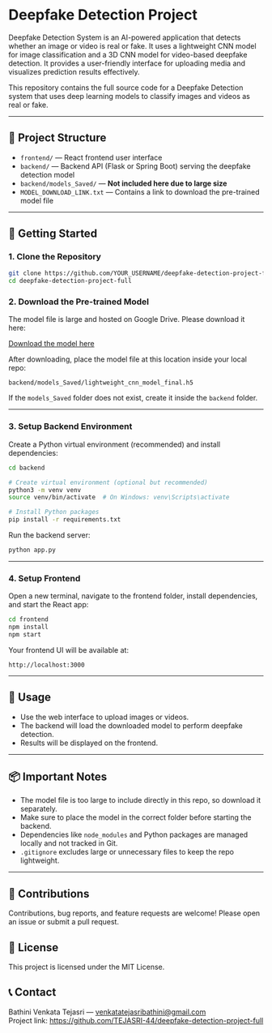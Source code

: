 # Deepfake Detection Project
Deepfake Detection System is an AI-powered application that detects whether an image or video is real or fake. It uses a lightweight CNN model for image classification and a 3D CNN model for video-based deepfake detection. 
It provides a user-friendly interface for uploading media and visualizes prediction results effectively.

This repository contains the full source code for a Deepfake Detection system that uses deep learning models to classify images and videos as real or fake.

---

## 📂 Project Structure

- `frontend/` — React frontend user interface  
- `backend/` — Backend API (Flask or Spring Boot) serving the deepfake detection model  
- `backend/models_Saved/` — **Not included here due to large size**  
- `MODEL_DOWNLOAD_LINK.txt` — Contains a link to download the pre-trained model file

---

## 🚀 Getting Started

### 1. Clone the Repository

```bash
git clone https://github.com/YOUR_USERNAME/deepfake-detection-project-full.git
cd deepfake-detection-project-full
```

### 2. Download the Pre-trained Model

The model file is large and hosted on Google Drive. Please download it here:

[Download the model here](https://drive.google.com/file/d/1QwbC68_iLtF9IHJG27gFU_f8TGm65YiM/view?usp=sharing)

After downloading, place the model file at this location inside your local repo:

```
backend/models_Saved/lightweight_cnn_model_final.h5
```

If the `models_Saved` folder does not exist, create it inside the `backend` folder.

---

### 3. Setup Backend Environment

Create a Python virtual environment (recommended) and install dependencies:

```bash
cd backend

# Create virtual environment (optional but recommended)
python3 -m venv venv
source venv/bin/activate  # On Windows: venv\Scripts\activate

# Install Python packages
pip install -r requirements.txt
```

Run the backend server:

```bash
python app.py
```

---

### 4. Setup Frontend

Open a new terminal, navigate to the frontend folder, install dependencies, and start the React app:

```bash
cd frontend
npm install
npm start
```

Your frontend UI will be available at:

```
http://localhost:3000
```

---

## 🔧 Usage

- Use the web interface to upload images or videos.
- The backend will load the downloaded model to perform deepfake detection.
- Results will be displayed on the frontend.

---

## 📦 Important Notes

- The model file is too large to include directly in this repo, so download it separately.
- Make sure to place the model in the correct folder before starting the backend.
- Dependencies like `node_modules` and Python packages are managed locally and not tracked in Git.
- `.gitignore` excludes large or unnecessary files to keep the repo lightweight.

---

## 🤝 Contributions

Contributions, bug reports, and feature requests are welcome! Please open an issue or submit a pull request.


## 📄 License

This project is licensed under the MIT License.


## 📞 Contact

Bathini Venkata Tejasri — venkatatejasribathini@gmail.com  
Project link: https://github.com/TEJASRI-44/deepfake-detection-project-full
